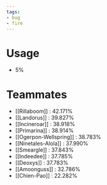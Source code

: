 ```yaml
---
tags:
- bug
- fire
---
```

# Usage
- 5%
# Teammates
- [[Rillaboom]] : 42.171%
- [[Landorus]] : 39.827%
- [[Incineroar]] : 38.918%
- [[Primarina]] : 38.914%
- [[Ogerpon-Wellspring]] : 38.783%
- [[Ninetales-Alola]] : 37.990%
- [[Smeargle]] : 37.843%
- [[Indeedee]] : 37.785%
- [[Deoxys]] : 37.783%
- [[Amoonguss]] : 32.786%
- [[Chien-Pao]] : 22.282%
